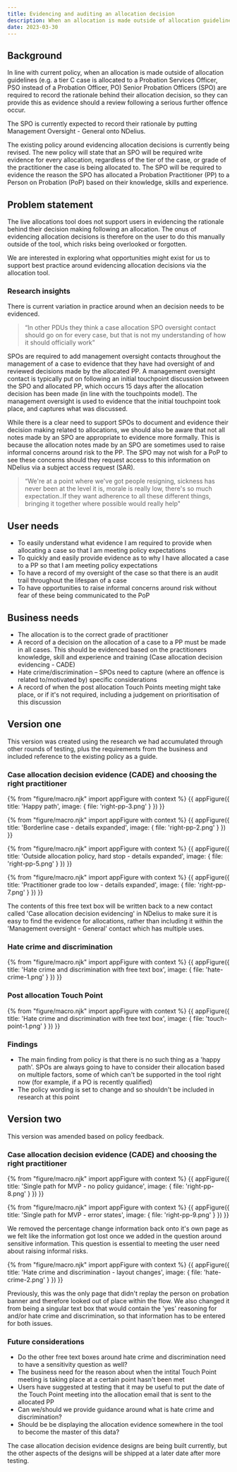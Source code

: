 ```yaml
---
title: Evidencing and auditing an allocation decision
description: When an allocation is made outside of allocation guidelines SPOs are required to record the rationale behind their allocation decision. This will be changing in the coming months with new policy.
date: 2023-03-30
---
```


## Background

In line with current policy, when an allocation is made outside of allocation guidelines (e.g. a tier C case is allocated to a Probation Services Officer, PSO instead of a Probation Officer, PO) Senior Probation Officers (SPO) are required to record the rationale behind their allocation decision, so they can provide this as evidence should a review following a serious further offence occur. 

The SPO is currently expected to record their rationale by putting Management Oversight - General onto NDelius.

The existing policy around evidencing allocation decisions is currently being revised. The new policy will state that an SPO will be required write evidence for every allocation, regardless of the tier of the case, or grade of the practitioner the case is being allocated to. The SPO will be required to evidence the reason the SPO has allocated a Probation Practitioner (PP) to a Person on Probation (PoP) based on their knowledge, skills and experience. 

## Problem statement

The live allocations tool does not support users in evidencing the rationale behind their decision making following an allocation. The onus of evidencing allocation decisions is therefore on the user to do this manually outside of the tool, which risks being overlooked or forgotten.

We are interested in exploring what opportunities might exist for us to support best practice around evidencing allocation decisions via the allocation tool. 

### Research insights
There is current variation in practice around when an decision needs to be evidenced.

> “In other PDUs they think a case allocation SPO oversight contact should go on for every case, but that is not my understanding of how it should officially work”

SPOs are required to add management oversight contacts throughout the management of a case to evidence that they have had oversight of and reviewed decisions made by the allocated PP. A management oversight contact is typically put on following an initial touchpoint discussion between the SPO and allocated PP, which occurs 15 days after the allocation decision has been made (in line with the touchpoints model). The management oversight is used to evidence that the initial touchpoint took place, and captures what was discussed. 

While there is a clear need to support SPOs to document and evidence their decision making related to allocations, we should also be aware that not all notes made by an SPO are appropriate to evidence more formally. This is because the allocation notes made by an SPO are sometimes used to raise informal concerns around risk to the PP. The SPO may not wish for a PoP to see these concerns should they request access to this information on NDelius via a subject access request (SAR).

> “We're at a point where we've got people resigning, sickness has never been at the level it is, morale is really low, there's so much expectation..If they want adherence to all these different things, bringing it together where possible would really help"

## User needs
- To easily understand what evidence I am required to provide when allocating a case so that I am meeting policy expectations
- To quickly and easily provide evidence as to why I have allocated a case to a PP so that I am meeting policy expectations
- To have a record of my oversight of the case so that there is an audit trail throughout the lifespan of a case
- To have opportunities to raise informal concerns around risk without fear of these being communicated to the PoP

## Business needs
- The allocation is to the correct grade of practitioner
- A record of a decision on the allocation of a case to a PP must be made in all cases. This should be evidenced based on the practitioners knowledge, skill and experience and training (Case allocation decision evidencing - CADE)
- Hate crime/discrimination – SPOs need to capture (where an offence is related to/motivated by) specific considerations
- A record of when the post allocation Touch Points meeting might take place, or if it's not required, including a judgement on prioritisation of this discussion

## Version one
This version was created using the research we had accumulated through other rounds of testing, plus the requirements from the business and included reference to the existing policy as a guide.

### Case allocation decision evidence (CADE) and choosing the right practitioner

{% from "figure/macro.njk" import appFigure with context %}
{{ appFigure({
  title: 'Happy path',
  image: {
    file: 'right-pp-3.png'
  }
}) }}

{% from "figure/macro.njk" import appFigure with context %}
{{ appFigure({
  title: 'Borderline case - details expanded',
  image: {
    file: 'right-pp-2.png'
  }
}) }}

{% from "figure/macro.njk" import appFigure with context %}
{{ appFigure({
  title: 'Outside allocation policy, hard stop - details expanded',
  image: {
    file: 'right-pp-5.png'
  }
}) }}

{% from "figure/macro.njk" import appFigure with context %}
{{ appFigure({
  title: 'Practitioner grade too low - details expanded',
  image: {
    file: 'right-pp-7.png'
  }
}) }}

The contents of this free text box will be written back to a new contact called 'Case allocation decision evidencing' in NDelius to make sure it is easy to find the evidence for allocations, rather than including it within the 'Management oversight - General' contact which has multiple uses.

### Hate crime and discrimination

{% from "figure/macro.njk" import appFigure with context %}
{{ appFigure({
  title: 'Hate crime and discrimination with free text box',
  image: {
    file: 'hate-crime-1.png'
  }
}) }}

### Post allocation Touch Point

{% from "figure/macro.njk" import appFigure with context %}
{{ appFigure({
  title: 'Hate crime and discrimination with free text box',
  image: {
    file: 'touch-point-1.png'
  }
}) }}

### Findings
- The main finding from policy is that there is no such thing as a 'happy path'. SPOs are always going to have to consider their allocation based on multiple factors, some of which can't be supported in the tool right now (for example, if a PO is recently qualified)
- The policy wording is set to change and so shouldn't be included in research at this point

## Version two
This version was amended based on policy feedback.

### Case allocation decision evidence (CADE) and choosing the right practitioner

{% from "figure/macro.njk" import appFigure with context %}
{{ appFigure({
  title: 'Single path for MVP - no policy guidance',
  image: {
    file: 'right-pp-8.png'
  }
}) }}

{% from "figure/macro.njk" import appFigure with context %}
{{ appFigure({
  title: 'Single path for MVP - error states',
  image: {
    file: 'right-pp-9.png'
  }
}) }}

We removed the percentage change information back onto it's own page as we felt like the information got lost once we added in the question around sensitive information. This question is essential to meeting the user need about raising informal risks.

{% from "figure/macro.njk" import appFigure with context %}
{{ appFigure({
  title: 'Hate crime and discrimination - layout changes',
  image: {
    file: 'hate-crime-2.png'
  }
}) }}

Previously, this was the only page that didn't replay the person on probation banner and therefore looked out of place within the flow. We also changed it from being a singular text box that would contain the 'yes' reasoning for and/or hate crime and discrimination, so that information has to be entered for both issues.

### Future considerations
- Do the other free text boxes around hate crime and discrimination need to have a sensitivity question as well?
- The business need for the reason about when the intital Touch Point meeting is taking place at a certain point hasn't been met
- Users have suggested at testing that it may be useful to put the date of the Touch Point meeting into the allocation email that is sent to the allocated PP
- Can we/should we provide guidance around what is hate crime and discrimination?
- Should be be displaying the allocation evidence somewhere in the tool to become the master of this data?

The case allocation decision evidence designs are being built currently, but the other aspects of the designs will be shipped at a later date after more testing.